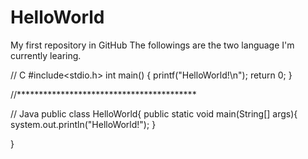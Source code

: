 # HelloWorld
My first repository in GitHub
The followings are the two language I'm currently learing. 


// C
#include<stdio.h>
int main()
{
  printf("HelloWorld!\n");
  return 0;
}

//*****************************************

// Java
public class HelloWorld{
  public static void main(String[] args){
    system.out.println("HelloWorld!");
  }

}
